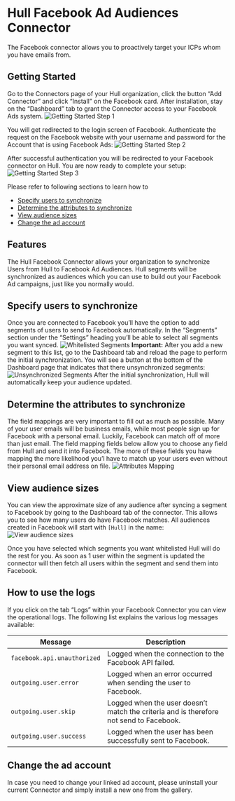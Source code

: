 # Hull Facebook Ad Audiences Connector

The Facebook connector allows you to proactively target your ICPs whom you have emails from.

## Getting Started

Go to the Connectors page of your Hull organization, click the button “Add Connector” and click “Install” on the Facebook card. After installation, stay on the “Dashboard” tab to grant the Connector access to your Facebook Ads system.
![Getting Started Step 1](./docs/gettingstarted01.png)

You will get redirected to the login screen of Facebook. Authenticate the request on the Facebook website with your username and password for the Account that is using Facebook Ads:
![Getting Started Step 2](./docs/gettingstarted02.png)

After successful authentication you will be redirected to your Facebook connector on Hull. You are now ready to complete your setup:
![Getting Started Step 3](./docs/gettingstarted03.png)

Please refer to following sections to learn how to

- [Specify users to synchronize](#Specify-users-to-synchronize)
- [Determine the attributes to synchronize](#Determine-the-attributes-to-synchronize)
- [View audience sizes](#View-audience-sizes)
- [Change the ad account](#Change-the-ad-account)

## Features

The Hull Facebook Connector allows your organization to synchronize Users from Hull to Facebook Ad Audiences. Hull segments will be synchronized as audiences which you can use to build out your Facebook Ad campaigns, just like you normally would.

## Specify users to synchronize

Once you are connected to Facebook you’ll have the option to add segments of users to send to Facebook automatically. In the “Segments” section under the “Settings” heading you’ll be able to select all segments you want synced.
![Whitelisted Segments](./docs/usersync01.png)
**Important:** After you add a new segment to this list, go to the Dashboard tab and reload the page to perform the initial synchronization. You will see a button at the bottom of the Dashboard page that indicates that there unsynchronized segments:
![Unsynchronized Segments](./docs/usersync02.png)
After the initial synchronization, Hull will automatically keep your audience updated.

## Determine the attributes to synchronize

The field mappings are very important to fill out as much as possible. Many of your user emails will be business emails, while most people sign up for Facebook with a personal email. Luckily, Facebook can match off of more than just email. The field mapping fields below allow you to choose any field from Hull and send it into Facebook. The more of these fields you have mapping the more likelihood you’l have to match up your users even without their personal email address on file.
![Attributes Mapping](./docs/attributesmapping01.png)

## View audience sizes

You can view the approximate size of any audience after syncing a segment to Facebook by going to the Dashboard tab of the connector. This allows you to see how many users do have Facebook matches. All audiences created in Facebook will start with `[Hull]` in the name:
![View audience sizes](./docs/approximatesize01.png)

Once you have selected which segments you want whitelisted Hull will do the rest for you. As soon as 1 user within the segment is updated the connector will then fetch all users within the segment and send them into Facebook.

## How to use the logs

If you click on the tab “Logs” within your Facebook Connector you can view the operational logs. The following list explains the various log messages available:

| Message                     | Description                                                                            |
| --------------------------- | -------------------------------------------------------------------------------------- |
| `facebook.api.unauthorized` | Logged when the connection to the Facebook API failed.                                 |
| `outgoing.user.error`       | Logged when an error occurred when sending the user to Facebook.                       |
| `outgoing.user.skip`        | Logged when the user doesn’t match the criteria and is therefore not send to Facebook. |
| `outgoing.user.success`     | Logged when the user has been successfully sent to Facebook.                           |

## Change the ad account

In case you need to change your linked ad account, please uninstall your current Connector and simply install a new one from the gallery.
